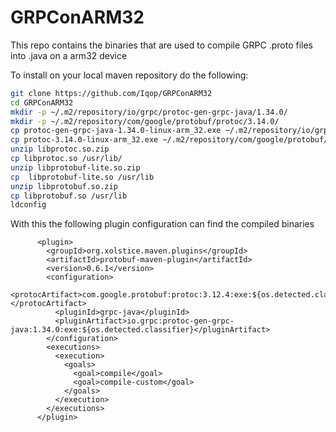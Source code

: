# GRPConARM32

This repo contains the binaries that are used to compile GRPC .proto files into .java on a arm32 device

To install on your local maven repository do the following:

```bash
git clone https://github.com/Iqop/GRPConARM32 
cd GRPConARM32 
mkdir -p ~/.m2/repository/io/grpc/protoc-gen-grpc-java/1.34.0/ 
mkdir -p ~/.m2/repository/com/google/protobuf/protoc/3.14.0/ 
cp protoc-gen-grpc-java-1.34.0-linux-arm_32.exe ~/.m2/repository/io/grpc/protoc-gen-grpc-java/1.34.0/ 
cp protoc-3.14.0-linux-arm_32.exe ~/.m2/repository/com/google/protobuf/protoc/3.14.0/ 
unzip libprotoc.so.zip 
cp libprotoc.so /usr/lib/ 
unzip libprotobuf-lite.so.zip 
cp  libprotobuf-lite.so /usr/lib 
unzip libprotobuf.so.zip 
cp libprotobuf.so /usr/lib
ldconfig 
```
With this the following plugin configuration can find the compiled binaries

```
      <plugin>
        <groupId>org.xolstice.maven.plugins</groupId>
        <artifactId>protobuf-maven-plugin</artifactId>
        <version>0.6.1</version>
        <configuration>
          <protocArtifact>com.google.protobuf:protoc:3.12.4:exe:${os.detected.classifier}</protocArtifact>
          <pluginId>grpc-java</pluginId>
          <pluginArtifact>io.grpc:protoc-gen-grpc-java:1.34.0:exe:${os.detected.classifier}</pluginArtifact>
        </configuration>
        <executions>
          <execution>
            <goals>
              <goal>compile</goal>
              <goal>compile-custom</goal>
            </goals>
          </execution>
        </executions>
      </plugin>
```
